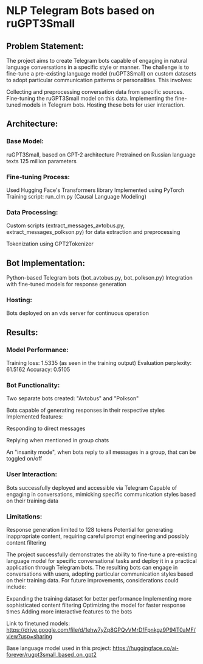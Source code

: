 # NLP Telegram Bots based on ruGPT3Small

## Problem Statement:
The project aims to create Telegram bots capable of engaging in natural language conversations in a specific style or manner. The challenge is to fine-tune a pre-existing language model (ruGPT3Small) on custom datasets to adopt particular communication patterns or personalities. This involves:

Collecting and preprocessing conversation data from specific sources.
Fine-tuning the ruGPT3Small model on this data.
Implementing the fine-tuned models in Telegram bots.
Hosting these bots for user interaction.

## Architecture:

### Base Model:

ruGPT3Small, based on GPT-2 architecture
Pretrained on Russian language texts
125 million parameters


### Fine-tuning Process:

Used Hugging Face's Transformers library
Implemented using PyTorch
Training script: run_clm.py (Causal Language Modeling)


### Data Processing:

Custom scripts (extract_messages_avtobus.py, extract_messages_polkson.py) for data extraction and preprocessing

Tokenization using GPT2Tokenizer


## Bot Implementation:

Python-based Telegram bots (bot_avtobus.py, bot_polkson.py)
Integration with fine-tuned models for response generation


### Hosting:

Bots deployed on an vds server for continuous operation


## Results:

### Model Performance:

Training loss: 1.5335 (as seen in the training output)
Evaluation perplexity: 61.5162
Accuracy: 0.5105


### Bot Functionality:

Two separate bots created: "Avtobus" and "Polkson"

Bots capable of generating responses in their respective styles
Implemented features:

Responding to direct messages

Replying when mentioned in group chats

An "insanity mode", when bots reply to all messages in a group, that can be toggled on/off




### User Interaction:

Bots successfully deployed and accessible via Telegram
Capable of engaging in conversations, mimicking specific communication styles based on their training data


### Limitations:

Response generation limited to 128 tokens
Potential for generating inappropriate content, requiring careful prompt engineering and possibly content filtering



The project successfully demonstrates the ability to fine-tune a pre-existing language model for specific conversational tasks and deploy it in a practical application through Telegram bots. The resulting bots can engage in conversations with users, adopting particular communication styles based on their training data.
For future improvements, considerations could include:

Expanding the training dataset for better performance
Implementing more sophisticated content filtering
Optimizing the model for faster response times
Adding more interactive features to the bots

Link to finetuned models: https://drive.google.com/file/d/1ehw7yZp8GPQvVMrDfFpnkgz9P94T0aMF/view?usp=sharing

Base language model used in this project: https://huggingface.co/ai-forever/rugpt3small_based_on_gpt2
